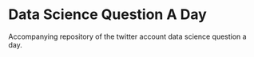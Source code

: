 # Data Science Question A Day
 Accompanying repository of the twitter account data science question a day.
